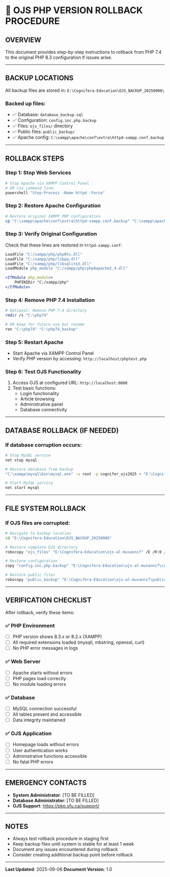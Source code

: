# 🔄 **OJS PHP VERSION ROLLBACK PROCEDURE**

## **OVERVIEW**
This document provides step-by-step instructions to rollback from PHP 7.4 to the original PHP 8.3 configuration if issues arise.

---

## **BACKUP LOCATIONS**
All backup files are stored in: `E:\Cognifera-Education\OJS_BACKUP_20250906\`

### **Backed up files:**
- ✅ Database: `database_backup.sql`
- ✅ Configuration: `config.inc.php.backup`
- ✅ Files: `ojs_files/` directory
- ✅ Public files: `public_backup/`
- ✅ Apache config: `C:\xampp\apache\conf\extra\httpd-xampp.conf.backup`

---

## **ROLLBACK STEPS**

### **Step 1: Stop Web Services**
```bash
# Stop Apache via XAMPP Control Panel
# OR via command line:
powershell "Stop-Process -Name httpd -Force"
```

### **Step 2: Restore Apache Configuration**
```bash
# Restore original XAMPP PHP configuration
cp "C:\xampp\apache\conf\extra\httpd-xampp.conf.backup" "C:\xampp\apache\conf\extra\httpd-xampp.conf"
```

### **Step 3: Verify Original Configuration**
Check that these lines are restored in `httpd-xampp.conf`:
```apache
LoadFile "C:/xampp/php/php8ts.dll"
LoadFile "C:/xampp/php/libpq.dll"
LoadFile "C:/xampp/php/libsqlite3.dll"
LoadModule php_module "C:/xampp/php/php8apache2_4.dll"

<IfModule php_module>
    PHPINIDir "C:/xampp/php"
</IfModule>
```

### **Step 4: Remove PHP 7.4 Installation**
```bash
# Optional: Remove PHP 7.4 directory
rmdir /s "C:\php74"

# OR keep for future use but rename
ren "C:\php74" "C:\php74_backup"
```

### **Step 5: Restart Apache**
- Start Apache via XAMPP Control Panel
- Verify PHP version by accessing: `http://localhost/phptest.php`

### **Step 6: Test OJS Functionality**
1. Access OJS at configured URL: `http://localhost:8000`
2. Test basic functions:
   - Login functionality
   - Article browsing
   - Administrative panel
   - Database connectivity

---

## **DATABASE ROLLBACK (IF NEEDED)**

### **If database corruption occurs:**
```bash
# Stop MySQL service
net stop mysql

# Restore database from backup
"C:\xampp\mysql\bin\mysql.exe" -u root -p cognifer_ojs2025 < "E:\Cognifera-Education\OJS_BACKUP_20250906\database_backup.sql"

# Start MySQL service
net start mysql
```

---

## **FILE SYSTEM ROLLBACK**

### **If OJS files are corrupted:**
```bash
# Navigate to backup location
cd "E:\Cognifera-Education\OJS_BACKUP_20250906"

# Restore complete OJS directory
robocopy "ojs_files" "E:\Cognifera-Education\ojs-al-musannif" /E /R:0 /W:0

# Restore configuration
copy "config.inc.php.backup" "E:\Cognifera-Education\ojs-al-musannif\config.inc.php"

# Restore public files
robocopy "public_backup" "E:\Cognifera-Education\ojs-al-musannif\public" /E /R:0 /W:0
```

---

## **VERIFICATION CHECKLIST**

After rollback, verify these items:

### **✅ PHP Environment**
- [ ] PHP version shows 8.3.x or 8.2.x (XAMPP)
- [ ] All required extensions loaded (mysqli, mbstring, openssl, curl)
- [ ] No PHP error messages in logs

### **✅ Web Server**
- [ ] Apache starts without errors
- [ ] PHP pages load correctly
- [ ] No module loading errors

### **✅ Database**
- [ ] MySQL connection successful
- [ ] All tables present and accessible
- [ ] Data integrity maintained

### **✅ OJS Application**
- [ ] Homepage loads without errors
- [ ] User authentication works
- [ ] Administrative functions accessible
- [ ] No fatal PHP errors

---

## **EMERGENCY CONTACTS**

- **System Administrator**: [TO BE FILLED]
- **Database Administrator**: [TO BE FILLED]
- **OJS Support**: https://pkp.sfu.ca/support/

---

## **NOTES**

- Always test rollback procedure in staging first
- Keep backup files until system is stable for at least 1 week
- Document any issues encountered during rollback
- Consider creating additional backup point before rollback

---

**Last Updated**: 2025-09-06
**Document Version**: 1.0